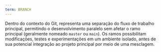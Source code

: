 ```yaml
---
term: BRANCH
---
```


Dentro do contexto do Git, representa uma separação do fluxo de trabalho principal, permitindo o desenvolvimento paralelo sem afetar o ramo principal (geralmente nomeado `master` ou `main`). Os ramos possibilitam modificações, testes e experimentações em um ambiente isolado, antes de sua potencial integração ao projeto principal por meio de uma mesclagem.